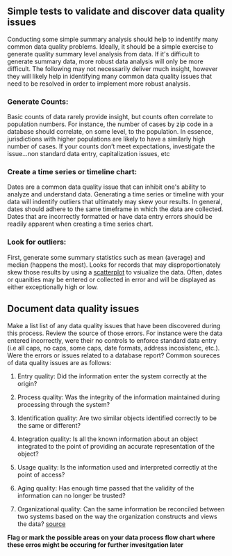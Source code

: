 ## Simple tests to validate and discover data quality issues
Conducting some simple summary analysis should help to indentify many common data quality problems. Ideally, it should be a simple exercise to generate quality summary level analysis from data. If it's difficult to generate summary data, more robust data analysis will only be more difficult. The following may not necessarily deliver much insight, however they will likely help in identifying many common data quality issues that need to be resolved in order to implement more robust analysis.

### Generate Counts:
Basic counts of data rarely provide insight, but counts often correlate to population numbers. For instance, the number of cases by zip code in a database should correlate, on some level, to the population. In essence, jurisdictions with higher populations are likely to have a similarly high number of cases. If your counts don’t meet expectations, investigate the issue…non standard data entry, capitalization issues, etc
 
### Create a time series or timeline chart:
Dates are a common data quality issue that can inhibit one's ability to analyze and understand data. Generating a time series or timeline with your data will indentify outliers that ultimately may skew your results. In general, dates should adhere to the same timeframe in which the data are collected. Dates that are incorrectly formatted or have data entry errors should be readily apparent when creating a time series chart.

### Look for outliers:
First, generate some summary statistics such as mean (average) and median (happens the most). Looks for records that may disproportionately skew those results by using a [scatterplot](https://en.wikipedia.org/wiki/Scatter_plot) to vsiualize the data. Often, dates or quanities may be entered or collected in error and will be displayed as either exceptionally high or low.

## Document data quality issues
Make a list list of any data quality issues that have been discovered during this process. Review the source of those errors. For instance were the data entered incorrectly, were their no controls to enforce standard data entry (i.e all caps, no caps, some caps, date formats, address incosistenc, etc.). Were the errors or issues related to a database report? Common soureces of data quality issues are as follows:
1. Entry quality: Did the information enter the system correctly at the origin?

2. Process quality: Was the integrity of the information maintained during processing through the system?
 
3. Identification quality: Are two similar objects identified correctly to be the same or different? 

4. Integration quality: Is all the known information about an object integrated to the point of providing an accurate representation of the object? 

5. Usage quality: Is the information used and interpreted correctly at the point of access? 

6. Aging quality: Has enough time passed that the validity of the information can no longer be trusted? 

7. Organizational quality: Can the same information be reconciled between two systems based on the way the organization constructs and views the data? 
[source](https://www.melissadata.com/enews/articles/0611/2.htm) 

**Flag or mark the possible areas on your data process flow chart where these erros might be occuring for further invesitgation later**
